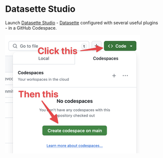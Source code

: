 # Datasette Studio

Launch [Datasette Studio](https://github.com/datasette/datasette-studio) - [Datasette](https://datasette.io/) configured with several useful plugins - in a GitHub Codespace.

<img src="click-this-then-this.png" width="437" alt="Screenshot of the GitHub interface. An arrow points to the green 'Code' button at the top of the README, and a second arrow points to the 'Create codespace on main' button in the menu shown beneath the first button.">
